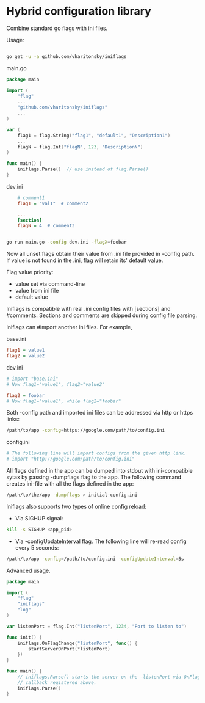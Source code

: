 Hybrid configuration library
============================

Combine standard go flags with ini files.

Usage:

```bash

go get -u -a github.com/vharitonsky/iniflags
```

main.go
```go
package main

import (
	"flag"
	...
	"github.com/vharitonsky/iniflags"
	...
)

var (
	flag1 = flag.String("flag1", "default1", "Description1")
	...
	flagN = flag.Int("flagN", 123, "DescriptionN")
)

func main() {
	iniflags.Parse()  // use instead of flag.Parse()
}
```

dev.ini

```ini
    # comment1
    flag1 = "val1"  # comment2

    ...
    [section]
    flagN = 4  # comment3
```

```bash

go run main.go -config dev.ini -flagX=foobar

```

Now all unset flags obtain their value from .ini file provided in -config path.
If value is not found in the .ini, flag will retain its' default value.

Flag value priority:
  - value set via command-line
  - value from ini file
  - default value

Iniflags is compatible with real .ini config files with [sections] and #comments.
Sections and comments are skipped during config file parsing.

Iniflags can #import another ini files. For example,

base.ini
```ini
flag1 = value1
flag2 = value2
```

dev.ini
```ini
# import "base.ini"
# Now flag1="value1", flag2="value2"

flag2 = foobar
# Now flag1="value1", while flag2="foobar"
```

Both -config path and imported ini files can be addressed via http
or https links:

```bash
/path/to/app -config=https://google.com/path/to/config.ini
```

config.ini
```ini
# The following line will import configs from the given http link.
# import "http://google.com/path/to/config.ini"
```

All flags defined in the app can be dumped into stdout with ini-compatible sytax
by passing -dumpflags flag to the app. The following command creates ini-file 
with all the flags defined in the app:

```bash
/path/to/the/app -dumpflags > initial-config.ini
```


Iniflags also supports two types of online config reload:

  * Via SIGHUP signal:

```bash
kill -s SIGHUP <app_pid>
```

  * Via -configUpdateInterval flag. The following line will re-read config every 5 seconds:

```bash
/path/to/app -config=/path/to/config.ini -configUpdateInterval=5s
```


Advanced usage.

```go
package main

import (
	"flag"
	"iniflags"
	"log"
)

var listenPort = flag.Int("listenPort", 1234, "Port to listen to")

func init() {
	iniflags.OnFlagChange("listenPort", func() {
		startServerOnPort(*listenPort)
	})
}

func main() {
	// iniflags.Parse() starts the server on the -listenPort via OnFlagChange()
	// callback registered above.
	iniflags.Parse()
}
```
